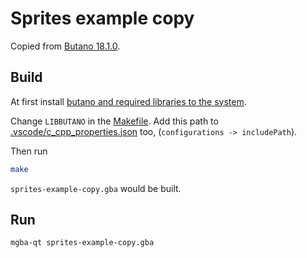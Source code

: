 # Sprites example copy

Copied from [Butano 18.1.0](https://github.com/GValiente/butano/tree/18.1.0/examples/sprites).

## Build

At first install [butano and required libraries to the system](https://gvaliente.github.io/butano/getting_started_wt.html).

Change `LIBBUTANO` in the [Makefile](./Makefile). Add this path to [.vscode/c_cpp_properties.json](.vscode/c_cpp_properties.json) too, (`configurations -> includePath`).

Then run

```bash
make
```

`sprites-example-copy.gba` would be built.

## Run

```bash
mgba-qt sprites-example-copy.gba
```

